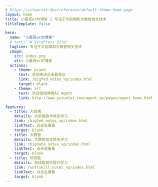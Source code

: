 ```yaml
---
# https://vitepress.dev/reference/default-theme-home-page
layout: home
title: 小磊哥er的博客 | 专注于大前端和大数智相关技术
titleTemplate: false

hero:
  name: "小磊哥er的博客"
  # text: "A VitePress Site"
  tagline: 专注于大前端和大数智相关技术
  image:
    src: index.png
    alt: 小磊哥er的博客
  actions:
    - theme: brand
      text: 欢迎来访点击看笔记
      link: /bigfed_notes_vp/index.html
      target: blank
    - theme: alt
      text: 欢迎使用博客AI Agent
      link: http://www.yzsunlei.com/agent_vp/pages/agent-home.html

features:
  - title: 大前端
    details: 大前端技术体系学习
    link: /bigfed_notes_vp/index.html
    linkText: 点击去看看
    target: blank
  - title: 大数智
    details: 大数智技术体系学习
    link: /bigdata_notes_vp/index.html
    linkText: 点击去看看
    target: blank
  - title: 软技能
    details: 软技能相关提升学习
    link: /softskill_notes_vp/index.html
    linkText: 点击去看看
    target: blank
---
```


